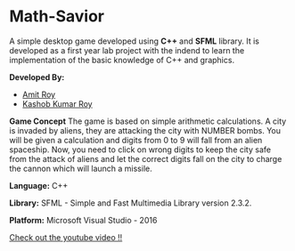 # Math-Savior

A simple desktop game developed using **C++** and **SFML** library. It is developed as a first year lab project with the indend to learn the implementation of the basic knowledge of C++ and graphics.

**Developed By:**
- [Amit Roy](https://github.com/AmitRoy7)
- [Kashob Kumar Roy](https://github.com/forkkr)


**Game Concept**
The game is based on simple arithmetic calculations. A city is invaded by aliens, they are attacking the city with NUMBER bombs. You will be given a calculation and digits from 0 to 9 will fall from an alien spaceship. Now, you need to click on wrong digits to keep the city safe from the attack of aliens and let the correct digits fall on the city to charge the cannon which will launch a missile.

**Language:**
C++

**Library:**
SFML - Simple and Fast Multimedia Library
version 2.3.2. 

**Platform:**
Microsoft Visual Studio - 2016

[Check out the youtube video !!](https://youtu.be/-Vn3WwBsG5A)

